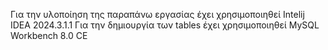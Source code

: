 Για την υλοποίηση της παραπάνω εργασίας έχει χρησιμοποιηθεί Intelij IDEA 2024.3.1.1
Για την δημιουργία των tables έχει χρησιμοποιηθεί MySQL Workbench 8.0 CE

